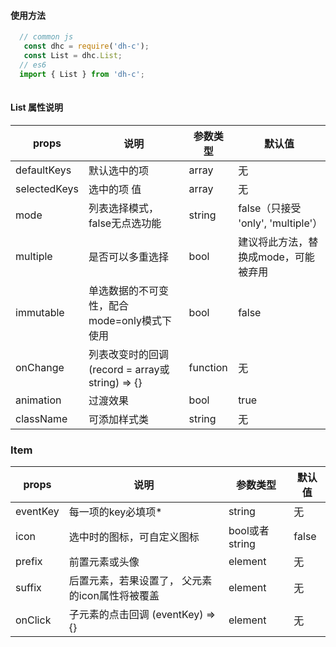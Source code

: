 #### 使用方法

```javascript
  // common js
   const dhc = require('dh-c');
   const List = dhc.List;
  // es6
  import { List } from 'dh-c';
 
```
#### List 属性说明

| props 	| 说明 | 参数类型 | 默认值|
| ------	| ------ | ------ |----|
| defaultKeys | 默认选中的项 | array | 无 |
| selectedKeys | 选中的项 值|  array | 无 |
| mode | 列表选择模式，false无点选功能 | string | false（只接受 'only', 'multiple'）|
| multiple | 是否可以多重选择 | bool | 建议将此方法，替换成mode，可能被弃用 |
| immutable | 单选数据的不可变性，配合mode=only模式下使用 | bool | false |
| onChange | 列表改变时的回调 (record = array或string) => {}| function | 无 |
| animation | 过渡效果 | bool | true |
| className | 可添加样式类 | string | 无 |



### Item

| props | 说明 | 参数类型 | 默认值|
| ------| ------ | ------ |----|
| eventKey | 每一项的key必填项* | string | 无 |
| icon | 选中时的图标，可自定义图标 | bool或者 string | false |
| prefix | 前置元素或头像 | element | 无|
| suffix | 后置元素，若果设置了， 父元素的icon属性将被覆盖 | element | 无 |
| onClick | 子元素的点击回调  (eventKey) => {}| element | 无 |
